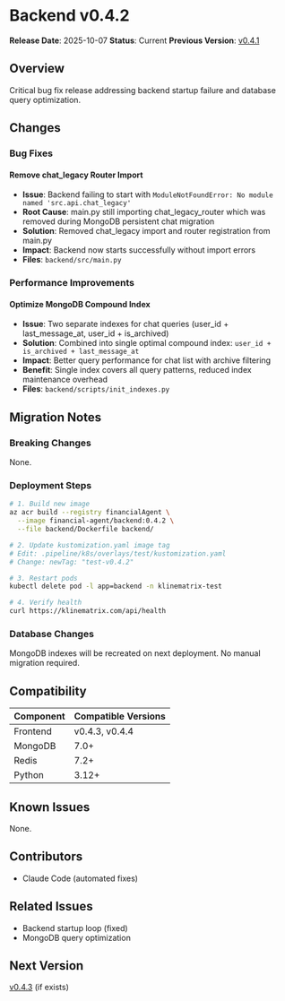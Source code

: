 # Backend v0.4.2

**Release Date**: 2025-10-07
**Status**: Current
**Previous Version**: [v0.4.1](v0.4.1.md)

## Overview

Critical bug fix release addressing backend startup failure and database query optimization.

## Changes

### Bug Fixes

#### Remove chat_legacy Router Import
- **Issue**: Backend failing to start with `ModuleNotFoundError: No module named 'src.api.chat_legacy'`
- **Root Cause**: main.py still importing chat_legacy_router which was removed during MongoDB persistent chat migration
- **Solution**: Removed chat_legacy import and router registration from main.py
- **Impact**: Backend now starts successfully without import errors
- **Files**: `backend/src/main.py`

### Performance Improvements

#### Optimize MongoDB Compound Index
- **Issue**: Two separate indexes for chat queries (user_id + last_message_at, user_id + is_archived)
- **Solution**: Combined into single optimal compound index: `user_id + is_archived + last_message_at`
- **Impact**: Better query performance for chat list with archive filtering
- **Benefit**: Single index covers all query patterns, reduced index maintenance overhead
- **Files**: `backend/scripts/init_indexes.py`

## Migration Notes

### Breaking Changes
None.

### Deployment Steps
```bash
# 1. Build new image
az acr build --registry financialAgent \
  --image financial-agent/backend:0.4.2 \
  --file backend/Dockerfile backend/

# 2. Update kustomization.yaml image tag
# Edit: .pipeline/k8s/overlays/test/kustomization.yaml
# Change: newTag: "test-v0.4.2"

# 3. Restart pods
kubectl delete pod -l app=backend -n klinematrix-test

# 4. Verify health
curl https://klinematrix.com/api/health
```

### Database Changes
MongoDB indexes will be recreated on next deployment. No manual migration required.

## Compatibility

| Component | Compatible Versions |
|-----------|-------------------|
| Frontend | v0.4.3, v0.4.4 |
| MongoDB | 7.0+ |
| Redis | 7.2+ |
| Python | 3.12+ |

## Known Issues
None.

## Contributors
- Claude Code (automated fixes)

## Related Issues
- Backend startup loop (fixed)
- MongoDB query optimization

## Next Version
[v0.4.3](v0.4.3.md) (if exists)
